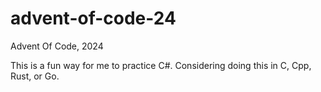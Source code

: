 # advent-of-code-24
Advent Of Code, 2024

This is a fun way for me to practice C#.  Considering doing this in C, Cpp, Rust, or Go.
